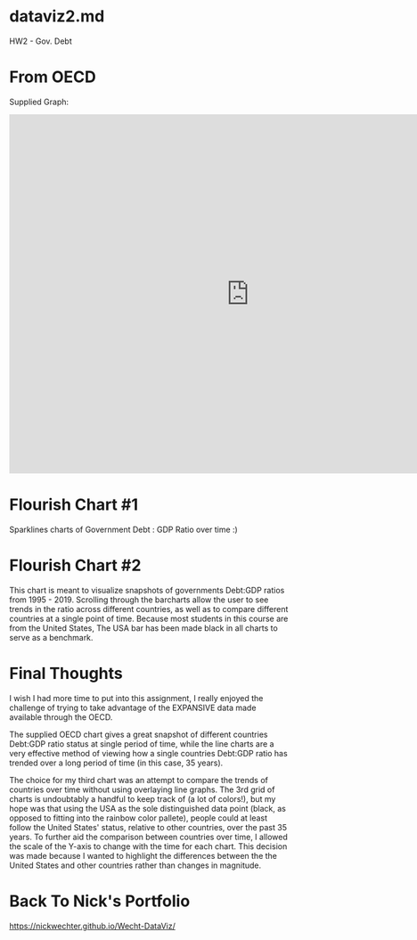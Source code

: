 # dataviz2.md
HW2 - Gov. Debt 

# From OECD
Supplied Graph:
<iframe src="https://data.oecd.org/chart/69GY" width="860" height="645" style="border: 0" mozallowfullscreen="true" webkitallowfullscreen="true" allowfullscreen="true"><a href="https://data.oecd.org/chart/69GY" target="_blank">OECD Chart: General government debt, Total, % of GDP, Annual, 2016</a></iframe>

# Flourish Chart #1

Sparklines charts of Government Debt : GDP Ratio over time :)
<div class="flourish-embed flourish-chart" data-src="visualisation/4283954"><script src="https://public.flourish.studio/resources/embed.js"></script></div>

# Flourish Chart #2

This chart is meant to visualize snapshots of governments Debt:GDP ratios from 1995 - 2019. Scrolling through the barcharts allow the user to see trends in the ratio across different countries, as well as to compare different countries at a single point of time. Because most students in this course are from the United States, The USA bar has been made black in all charts to serve as a benchmark. 

<div class="flourish-embed flourish-chart" data-src="visualisation/4284228"><script src="https://public.flourish.studio/resources/embed.js"></script></div>

# Final Thoughts

I wish I had more time to put into this assignment, I really enjoyed the challenge of trying to take advantage of the EXPANSIVE data made available through the OECD.

The supplied OECD chart gives a great snapshot of different countries Debt:GDP ratio status at single period of time, while the line charts are a very effective method of viewing how a single countries Debt:GDP ratio has trended over a long period of time (in this case, 35 years).

The choice for my third chart was an attempt to compare the trends of countries over time without using overlaying  line graphs. The 3rd grid of charts is undoubtably a handful to keep track of (a lot of colors!), but my hope was that using the USA as the sole distinguished data point (black, as opposed to fitting into the rainbow color pallete), people could at least follow the United States' status, relative to other countries, over the past 35 years. To further aid the comparison between countries over time, I allowed the scale of the Y-axis to change with the time for each chart. This decision was made because I wanted to highlight the differences between the the United States and other countries rather than changes in magnitude. 

# Back To Nick's Portfolio
https://nickwechter.github.io/Wecht-DataViz/


